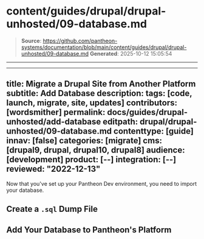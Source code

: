 # content/guides/drupal/drupal-unhosted/09-database.md

> **Source**: https://github.com/pantheon-systems/documentation/blob/main/content/guides/drupal/drupal-unhosted/09-database.md
> **Generated**: 2025-10-12 15:05:54

---

---
title: Migrate a Drupal Site from Another Platform
subtitle: Add Database
description: 
tags: [code, launch, migrate, site, updates]
contributors: [wordsmither]
permalink: docs/guides/drupal-unhosted/add-database
editpath: drupal/drupal-unhosted/09-database.md
contenttype: [guide]
innav: [false]
categories: [migrate]
cms: [drupal9, drupal, drupal10, drupal8]
audience: [development]
product: [--]
integration: [--]
reviewed: "2022-12-13"
---

Now that you've set up your Pantheon Dev environment, you need to import your database.

## Create a `.sql` Dump File

<Partial file="drupal/migrate-add-database-part1-sql.md" />

## Add Your Database to Pantheon's Platform

<Partial file="drupal/migrate-add-database-part2.md" />
